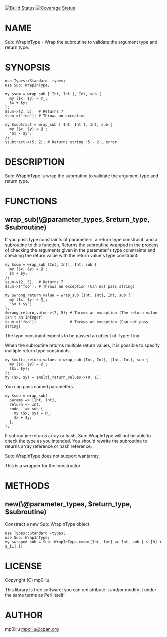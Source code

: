 [![Build Status](https://circleci.com/gh/ybrliiu/p5-Sub-WrapInType.svg)](https://circleci.com/gh/ybrliiu/p5-Sub-WrapInType) [![Coverage Status](http://codecov.io/github/ybrliiu/p5-Sub-WrapInType/coverage.svg?branch=master)](https://codecov.io/github/ybrliiu/p5-Sub-WrapInType?branch=master)
# NAME

Sub::WrapInType - Wrap the subroutine to validate the argument type and return type.

# SYNOPSIS

    use Types::Standard -types;
    use Sub::WrapInType;

    my $sum = wrap_sub [ Int, Int ], Int, sub {
      my ($x, $y) = @_;
      $x + $y;
    };
    $sum->(2, 5);  # Returns 7
    $sum->('foo'); # Throws an exception

    my $subtract = wrap_sub [ Int, Int ], Int, sub {
      my ($x, $y) = @_;
      "$x - $y";
    };
    $subtract->(5, 2); # Returns string '5 - 2', error!

# DESCRIPTION

Sub::WrapInType is wrap the subroutine to validate the argument type and return type.

# FUNCTIONS

## wrap\_sub(\\@parameter\_types, $return\_type, $subroutine)

If you pass type constraints of parameters, a return type constraint, and a subroutine to this function,
Returns the subroutine wrapped in the process of checking the arguments given in the parameter's type constraints and checking the return value with the return value's type constraint.

    my $sum = wrap_sub [Int, Int], Int, sub {
      my ($x, $y) = @_;
      $x + $y;
    };
    $sum->(2, 5);  # Returns 7
    $sum->('foo'); # Throws an exception (Can not pass string)

    my $wrong_return_value = wrap_sub [Int, Int], Int, sub {
      my ($x, $y) = @_;
      "$x + $y";
    };
    $wrong_return_value->(2, 5); # Throws an exception (The return value isn't an Integer)
    $sum->('foo');               # Throws an exception (Can not pass string)

The type constraint expects to be passed an object of Type::Tiny.

When the subroutine returns multiple return values, it is possible to specify multiple return type constraints.

    my $multi_return_values = wrap_sub [Int, Int], [Int, Int], sub {
      my ($x, $y) = @_;
      ($x, $y);
    };
    my ($x, $y) = $multi_return_values->(0, 1);

You can pass named parameters.

    my $sub = wrap_sub(
      params => [Int, Int],
      return => Int,
      code   => sub {
        my ($x, $y) = @_;
        $x + $y;
      },
    );

If subroutine returns array or hash, Sub::WrapInType will not be able to check the type as you intended.
You should rewrite the subroutine to returns array reference or hash reference.

Sub::WrapInType does not support wantarray.

This is a wrapper for the constructor.

# METHODS

## new(\\@parameter\_types, $return\_type, $subroutine)

Constract a new Sub::WrapInType object.

    use Types::Standard -types;
    use Sub::WrapInType;
    my $wraped_sub = Sub::WrapInType->new([Int, Int] => Int, sub { $_[0] + $_[1] });

# LICENSE

Copyright (C) mp0liiu.

This library is free software; you can redistribute it and/or modify
it under the same terms as Perl itself.

# AUTHOR

mp0liiu <mpoliiu@cpan.org>
